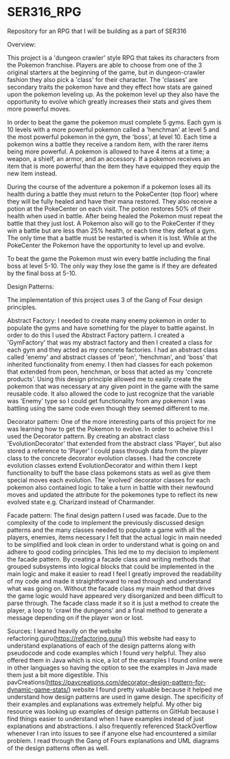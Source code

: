 # SER316_RPG
Repository for an RPG that I will be building as a part of SER316

Overview:

This project is a 'dungeon crawler' style RPG that takes its characters from the Pokemon franchise.
Players are able to choose from one of the 3 original starters at the beginning of the game, but in dungeon-crawler fashion they also pick a 'class' for their character.
The 'classes' are secondary traits the pokemon have and they effect how stats are gained upon the pokemon leveling up.
As the pokemon level up they also have the opportunity to evolve which greatly increases their stats and gives them more powerful moves.

In order to beat the game the pokemon must complete 5 gyms.
Each gym is 10 levels with a more powerful pokemon called a 'henchman' at level 5 and the most powerful pokemon in the gym, the 'boss', at level 10.
Each time a pokemon wins a battle they receive a random item, with the rarer items being more powerful.
A pokemon is allowed to have 4 items at a time; a weapon, a shielf, an armor, and an accessory.
If a pokemon receives an item that is more powerful than the item they have equipped they equip the new item instead.

During the course of the adventure a pokemon if a pokemon loses all its health during a battle they must return to the PokeCenter (top floor) 
  where they will be fully healed and have their mana restored.
They also receive a potion at the PokeCenter on each visit. The potion restores 50% of their health when used in battle.
After being healed the Pokemon must repeat the battle that they just lost.
A Pokemon also will go to the PokeCenter if they win a battle but are less than 25% health, or each time they defeat a gym.
The only time that a battle must be restarted is when it is lost.
While at the PokeCenter the Pokemon have the opportunity to level up and evolve.

To beat the game the Pokemon must win every battle including the final boss at level 5-10. The only way they lose the game is if they are
  defeated by the final boss at 5-10.


Design Patterns:

The implementation of this project uses 3 of the Gang of Four design principles.

Abstract Factory:
I needed to create many enemy pokemon in order to populate the gyms and have something for the player to battle against.
In order to do this I used the Abstract Factory pattern. I created a 'GymFactory' that was my abstract factory and then
  I created a class for each gym and they acted as my concrete factories.
I had an abstract class called 'enemy' and abstract classes of 'peon', 'henchman', and 'boss' that inherited functionality from enemy.
I then had classes for each pokemon that extended from peon, henchman, or boss that acted as my 'concrete products'.
Using this design principle allowed me to easily create the pokemon that was necessary at any given point in the game with the same 
  reusable code.
It also allowed the code to just recognize that the variable was 'Enemy' type so I could get functionality from any pokemon I was battling
  using the same code even though they seemed different to me.

Decorator pattern:
One of the more interesting parts of this project for me was learning how to get the Pokemon to evolve.
In order to acheive this I used the Decorator pattern. 
By creating an abstract class 'EvolutionDecorator' that extended from the abstract class 'Player', but also stored a reference to 'Player'
  I could pass through data from the player class to the concrete decorator evolution classes.
I had the concrete evolution classes extend EvolutionDecorator and within them I kept functionality to buff the base class pokemons stats
  as well as give them special moves each evolution.
The 'evolved' decorator classes for each pokemon also contained logic to take a turn in battle with their newfound moves and updated the 
attribute for the pokemones type to reflect its new evolved state e.g. Charizard instead of Charmander.

Facade pattern:
The final design pattern I used was facade.
Due to the complexity of the code to implement the previously discussed design patterns and the many classes needed to populate a game with all
  the players, enemies, items necessary I felt that the actual logic in main needed to be simplified and look clean in order to understand what is
  going on and adhere to good coding principles. 
This led me to my decision to implement the facade pattern.
By creating a facade class and writing methods that grouped subsystems into logical blocks that could be implemented in the main logic and make it 
  easier to read I feel I greatly improved the readability of my code and made it straightforward to read through and understand what was going on.
Without the facade class my main method that drives the game logic would have appeared very disorganized and been difficult to parse through.
The facade class made it so it is just a method to create the player, a loop to 'crawl the dungeons' and a final method to generate a message depending
  on if the player won or lost.

Sources:
I leaned heavily on the website refactoring.guru(https://refactoring.guru/) this website had easy to understand explanations of each of the design patterns
  along with pseudocode and code examples which I found very helpful. They also offered them in Java which is nice, a lot of the examples I found online were
  in other languages so having the option to see the examples in Java made them just a bit more digestible. 
This pavCreations(https://pavcreations.com/decorator-design-pattern-for-dynamic-game-stats/) website I found pretty valuable because it helped me understand how
  design patterns are used in game design. The specificity of their examples and explanations was extremely helpful.
My other big resource was looking up examples of design patterns on GitHub because I find things easier to understand when I have examples instead of just explanations
  and abstractions.
I also frequently referenced StackOverflow whenever I ran into issues to see if anyone else had encountered a similar problem.
I read through the Gang of Fours explanations and UML diagrams of the design patterns often as well.
